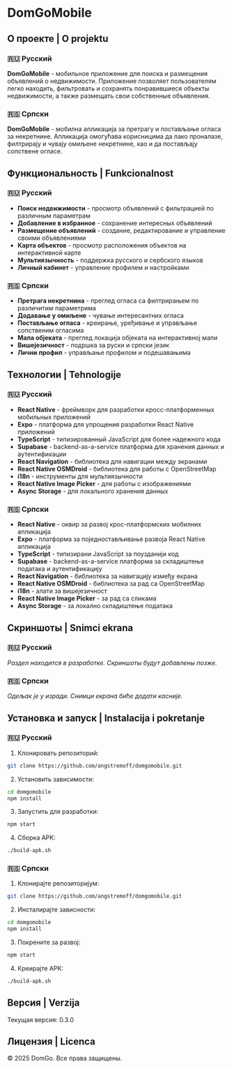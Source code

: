 # DomGoMobile

## О проекте | O projektu

### 🇷🇺 Русский

**DomGoMobile** - мобильное приложение для поиска и размещения объявлений о недвижимости. Приложение позволяет пользователям легко находить, фильтровать и сохранять понравившиеся объекты недвижимости, а также размещать свои собственные объявления.

### 🇷🇸 Српски

**DomGoMobile** - мобилна апликација за претрагу и постављање огласа за некретнине. Апликација омогућава корисницима да лако проналазе, филтрирају и чувају омиљене некретнине, као и да постављају сопствене огласе.

## Функциональность | Funkcionalnost

### 🇷🇺 Русский

- **Поиск недвижимости** - просмотр объявлений с фильтрацией по различным параметрам
- **Добавление в избранное** - сохранение интересных объявлений
- **Размещение объявлений** - создание, редактирование и управление своими объявлениями
- **Карта объектов** - просмотр расположения объектов на интерактивной карте
- **Мультиязычность** - поддержка русского и сербского языков
- **Личный кабинет** - управление профилем и настройками

### 🇷🇸 Српски

- **Претрага некретнина** - преглед огласа са филтрирањем по различитим параметрима
- **Додавање у омиљене** - чување интересантних огласа
- **Постављање огласа** - креирање, уређивање и управљање сопственим огласима
- **Мапа објеката** - преглед локација објеката на интерактивној мапи
- **Вишејезичност** - подршка за руски и српски језик
- **Лични профил** - управљање профилом и подешавањима

## Технологии | Tehnologije

### 🇷🇺 Русский

- **React Native** - фреймворк для разработки кросс-платформенных мобильных приложений
- **Expo** - платформа для упрощения разработки React Native приложений
- **TypeScript** - типизированный JavaScript для более надежного кода
- **Supabase** - backend-as-a-service платформа для хранения данных и аутентификации
- **React Navigation** - библиотека для навигации между экранами
- **React Native OSMDroid** - библиотека для работы с OpenStreetMap
- **i18n** - инструменты для мультиязычности
- **React Native Image Picker** - для работы с изображениями
- **Async Storage** - для локального хранения данных

### 🇷🇸 Српски

- **React Native** - оквир за развој крос-платформских мобилних апликација
- **Expo** - платформа за поједностављивање развоја React Native апликација
- **TypeScript** - типизирани JavaScript за поузданији код
- **Supabase** - backend-as-a-service платформа за складиштење података и аутентификацију
- **React Navigation** - библиотека за навигацију између екрана
- **React Native OSMDroid** - библиотека за рад са OpenStreetMap
- **i18n** - алати за вишејезичност
- **React Native Image Picker** - за рад са сликама
- **Async Storage** - за локално складиштење података

## Скриншоты | Snimci ekrana

### 🇷🇺 Русский

*Раздел находится в разработке. Скриншоты будут добавлены позже.*

### 🇷🇸 Српски

*Одељак је у изради. Снимци екрана биће додати касније.*

## Установка и запуск | Instalacija i pokretanje

### 🇷🇺 Русский

1. Клонировать репозиторий:
```bash
git clone https://github.com/angstremoff/domgomobile.git
```

2. Установить зависимости:
```bash
cd domgomobile
npm install
```

3. Запустить для разработки:
```bash
npm start
```

4. Сборка APK:
```bash
./build-apk.sh
```

### 🇷🇸 Српски

1. Клонирајте репозиторијум:
```bash
git clone https://github.com/angstremoff/domgomobile.git
```

2. Инсталирајте зависности:
```bash
cd domgomobile
npm install
```

3. Покрените за развој:
```bash
npm start
```

4. Креирајте APK:
```bash
./build-apk.sh
```

## Версия | Verzija

Текущая версия: 0.3.0

## Лицензия | Licenca

© 2025 DomGo. Все права защищены.
